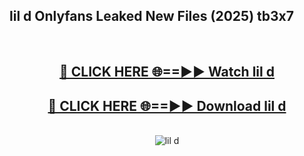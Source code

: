 <h2>lil d Onlyfans Leaked New Files (2025) tb3x7</h2>
<br>
<div align="center">
<h2><a href="https://mediafiles.top/lil_d&ref=git" rel="nofollow">🔴 CLICK HERE 🌐==►► Watch lil d</a></h2>
<h2><a href="https://mediafiles.top/lil_d&ref=git" rel="nofollow">🔴 CLICK HERE 🌐==►► Download lil d</a></h2>
<br>
<a href="https://mediafiles.top/lil_d&ref=git" rel="nofollow" data-target="animated-image.originalLink"><img src="https://i.ibb.co.com/xMMVF88/686577567.gif" alt="lil d" style="max-width: 100%; display: inline-block;" data-target="animated-image.originalImage"></a>
</div>
<br>
<br>